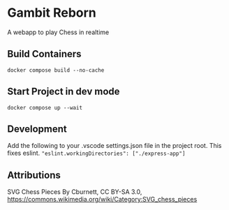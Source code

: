 # Gambit Reborn

A webapp to play Chess in realtime

## Build Containers

`docker compose build --no-cache`

## Start Project in dev mode

`docker compose up --wait`

## Development

Add the following to your .vscode settings.json file in the project root. This fixes eslint.
`"eslint.workingDirectories": ["./express-app"]`

## Attributions

SVG Chess Pieces By Cburnett, CC BY-SA 3.0, <https://commons.wikimedia.org/wiki/Category:SVG_chess_pieces>
